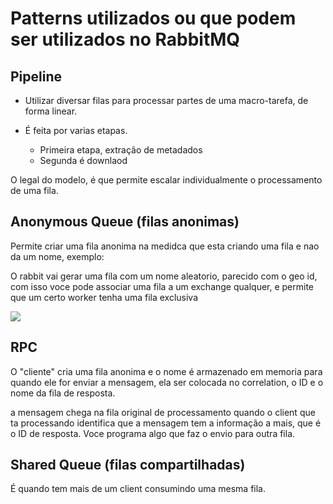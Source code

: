 # Patterns utilizados ou que podem ser utilizados no RabbitMQ

## Pipeline

- Utilizar diversar filas para processar partes de uma macro-tarefa, de forma linear.

- É feita por varias etapas.
    - Primeira etapa, extração de metadados
    - Segunda é downlaod

O legal do modelo, é que permite escalar individualmente o processamento de uma fila.

## Anonymous Queue (filas anonimas)

Permite criar uma fila anonima na medidca que esta criando uma fila e nao da um nome, exemplo:

O rabbit vai gerar uma fila com um nome aleatorio, parecido com o geo id, com isso voce pode associar uma fila a um exchange qualquer, e permite que um certo worker tenha uma fila exclusiva

![](https://user-images.githubusercontent.com/58439854/97094980-67c2e800-1630-11eb-8d39-652fd66fb49a.png)

## RPC

O "cliente" cria uma fila anonima e o nome é armazenado em memoria
para quando ele for enviar a mensagem, ela ser colocada no correlation, o ID e o nome da fila de resposta.

a mensagem chega na fila original de processamento quando o client que ta processando identifica que a mensagem tem a informação a mais, que é o ID de resposta. Voce programa algo que faz o envio para outra fila.

## Shared Queue (filas compartilhadas)

É quando tem mais de um client consumindo uma mesma fila.